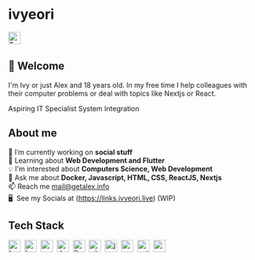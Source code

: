 # ivyeori
<a href="https://twitter.com/ivyeori" target="_blank"><img src="https://img.shields.io/badge/Twitter-1DA1F2?style=flat&logo=twitter&logoColor=white" alt="Twitter Badge" height="25"></a>&nbsp;

## 👋 Welcome

I'm Ivy or just Alex and 18 years old. In my free time I help colleagues with their computer problems or deal with topics like Nextjs or React. 

Aspiring IT Specialist System Integration

## About me
🔭&nbsp;I’m currently working on **social stuff**
<br/>🌱&nbsp;Learning about **Web Development and Flutter**
<br/>💡&nbsp;I'm interested about **Computers Science, Web Development**
<br/>💬&nbsp;Ask me about **Docker, Javascript, HTML, CSS, ReactJS, Nextjs**
<br/>📫&nbsp;Reach me mail@getalex.info
<br/>🖥&nbsp; See my Socials at (https://links.ivyeori.live) (WIP)

## Tech Stack
<img src="https://img.shields.io/badge/Bash-05122A?style=flat&logo=gnu-bash" alt="bash Badge" height="25">&nbsp;
<img src="https://img.shields.io/badge/Bootstrap-05122A?style=flat&logo=bootstrap" alt="bootstrap Badge" height="25">&nbsp;
<img src="https://img.shields.io/badge/Css3-05122A?style=flat&logo=css3" alt="css3 Badge" height="25">&nbsp;
<img src="https://img.shields.io/badge/Docker-05122A?style=flat&logo=docker" alt="docker Badge" height="25">&nbsp;
<img src="https://img.shields.io/badge/Flutter-05122A?style=flat&logo=flutter" alt="flutter Badge" height="25">&nbsp;
<img src="https://img.shields.io/badge/Git-05122A?style=flat&logo=git" alt="git Badge" height="25">&nbsp;
<img src="https://img.shields.io/badge/Javascript-05122A?style=flat&logo=javascript" alt="javascript Badge" height="25">&nbsp;
<img src="https://img.shields.io/badge/Nodejs-05122A?style=flat&logo=node.js" alt="nodejs Badge" height="25">&nbsp;
<img src="https://img.shields.io/badge/Python-05122A?style=flat&logo=python" alt="python Badge" height="25">&nbsp;
<img src="https://img.shields.io/badge/React-05122A?style=flat&logo=react" alt="react Badge" height="25">&nbsp;
<br/>
